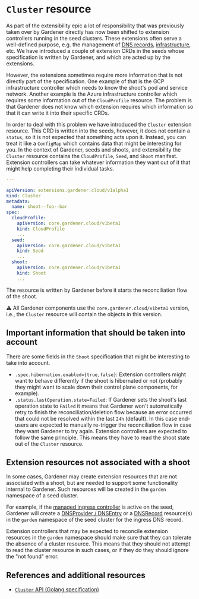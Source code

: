 # `Cluster` resource

As part of the extensibility epic a lot of responsibility that was previously taken over by Gardener directly has now been shifted to extension controllers running in the seed clusters.
These extensions often serve a well-defined purpose, e.g. the management of [DNS records](dns.md), [infrastructure](infrastructure.md), etc.
We have introduced a couple of extension CRDs in the seeds whose specification is written by Gardener, and which are acted up by the extensions.

However, the extensions sometimes require more information that is not directly part of the specification.
One example of that is the GCP infrastructure controller which needs to know the shoot's pod and service network.
Another example is the Azure infrastructure controller which requires some information out of the `CloudProfile` resource.
The problem is that Gardener does not know which extension requires which information so that it can write it into their specific CRDs.

In order to deal with this problem we have introduced the `Cluster` extension resource.
This CRD is written into the seeds, however, it does not contain a `status`, so it is not expected that something acts upon it.
Instead, you can treat it like a `ConfigMap` which contains data that might be interesting for you.
In the context of Gardener, seeds and shoots, and extensibility the `Cluster` resource contains the `CloudProfile`, `Seed`, and `Shoot` manifest.
Extension controllers can take whatever information they want out of it that might help completing their individual tasks.

```yaml
---

apiVersion: extensions.gardener.cloud/v1alpha1
kind: Cluster
metadata:
  name: shoot--foo--bar
spec:
  cloudProfile:
    apiVersion: core.gardener.cloud/v1beta1
    kind: CloudProfile
    ...
  seed:
    apiVersion: core.gardener.cloud/v1beta1
    kind: Seed
    ...
  shoot:
    apiVersion: core.gardener.cloud/v1beta1
    kind: Shoot
    ...
```

The resource is written by Gardener before it starts the reconciliation flow of the shoot.

:warning: All Gardener components use the `core.gardener.cloud/v1beta1` version, i.e., the `Cluster` resource will contain the objects in this version.

## Important information that should be taken into account

There are some fields in the `Shoot` specification that might be interesting to take into account.

* `.spec.hibernation.enabled={true,false}`: Extension controllers might want to behave differently if the shoot is hibernated or not (probably they might want to scale down their control plane components, for example).
* `.status.lastOperation.state=Failed`: If Gardener sets the shoot's last operation state to `Failed` it means that Gardener won't automatically retry to finish the reconciliation/deletion flow because an error occurred that could not be resolved within the last `24h` (default). In this case end-users are expected to manually re-trigger the reconciliation flow in case they want Gardener to try again. Extension controllers are expected to follow the same principle. This means they have to read the shoot state out of the `Cluster` resource.

## Extension resources not associated with a shoot

In some cases, Gardener may create extension resources that are not associated with a shoot, but are needed to support some functionality internal to Gardener. Such resources will be created in the `garden` namespace of a seed cluster.

For example, if the [managed ingress controller](../deployment/deploy_gardenlet_manually.md) is active on the seed, Gardener will create a [DNSProvider / DNSEntry](dns.md) or a [DNSRecord](dnsrecord.md) resource(s) in the `garden` namespace of the seed cluster for the ingress DNS record.

Extension controllers that may be expected to reconcile extension resources in the `garden` namespace should make sure that they can tolerate the absence of a cluster resource. This means that they should not attempt to read the cluster resource in such cases, or if they do they should ignore the "not found" error.

## References and additional resources

* [`Cluster` API (Golang specification)](../../pkg/apis/extensions/v1alpha1/types_cluster.go)
